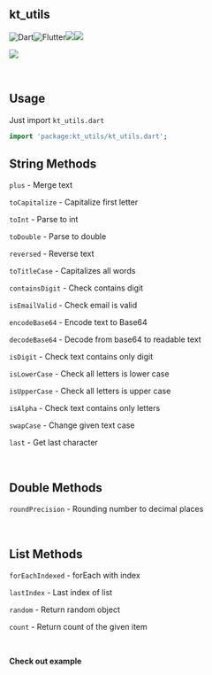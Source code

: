 ## kt_utils

![Dart](https://img.shields.io/badge/dart-%230175C2.svg?style=for-the-badge&logo=dart&logoColor=white)![Flutter](https://img.shields.io/badge/Flutter-%2302569B.svg?style=for-the-badge&logo=Flutter&logoColor=white)<a href="https://opensource.org/licenses/Apache-2.0"><img src="https://img.shields.io/github/license/NijatTagizada/kt_utils?style=for-the-badge"/></a><a href="https://pub.dev/packages/kt_utils"><img src="https://img.shields.io/pub/v/kt_utils?style=for-the-badge"/></a>


<a href="https://github.com/NijatTagizada/kt_utils/actions/workflows/test.yml"><img src="https://github.com/NijatTagizada/kt_utils/actions/workflows/test.yml/badge.svg" /></a>


<br />

## Usage

Just import `kt_utils.dart`
```dart
import 'package:kt_utils/kt_utils.dart';
```

## String Methods

`plus` - Merge text

`toCapitalize` - Capitalize first letter

`toInt` - Parse to int

`toDouble` - Parse to double

`reversed` - Reverse text

`toTitleCase` - Capitalizes all words

`containsDigit` - Check contains digit

`isEmailValid` - Check email is valid

`encodeBase64` - Encode text to Base64

`decodeBase64` - Decode from base64 to readable text

`isDigit` - Check text contains only digit

`isLowerCase` - Check all letters is lower case

`isUpperCase` - Check all letters is upper case

`isAlpha` - Check text contains only letters

`swapCase` - Change given text case

`last` - Get last character

<br />

## Double Methods
`roundPrecision` - Rounding number to decimal places


<br />

## List Methods
`forEachIndexed` - forEach with index

`lastIndex` - Last index of list

`random` - Return random object

`count` - Return count of the given item

<br />

**Check out example**
